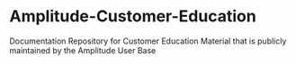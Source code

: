 # Amplitude-Customer-Education
Documentation Repository for Customer Education Material that is publicly maintained by the Amplitude User Base
